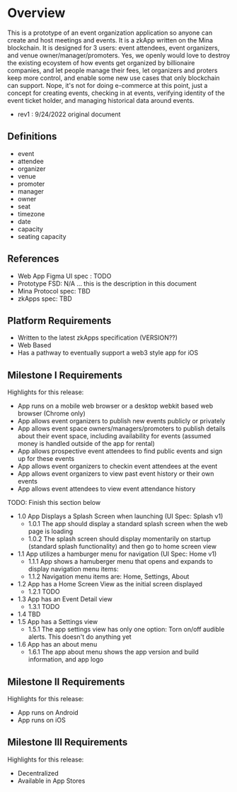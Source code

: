 # Overview

This is a prototype of an event organization application so anyone can create and host meetings and events.  It is a zkApp written on the Mina blockchain.  It is designed for 3 users: event attendees, event organizers, and venue owner/manager/promoters.  Yes, we openly would love to destroy the existing ecoystem of how events get organized by billionaire companies, and let people manage their fees, let organizers and proters keep more control, and enable some new use cases that only blockchain can support.  Nope, it's not for doing e-commerce at this point, just a concept for creating events, checking in at events, verifying identity of the event ticket holder, and managing historical data around events.

- rev1 : 9/24/2022 original document

## Definitions

- event
- attendee
- organizer
- venue
- promoter
- manager
- owner
- seat
- timezone
- date
- capacity
- seating capacity

## References

- Web App Figma UI spec : TODO
- Prototype FSD: N/A ... this is the description in this document
- Mina Protocol spec: TBD
- zkApps spec: TBD
 
## Platform Requirements

- Written to the latest zkApps specification (VERSION??)
- Web Based
- Has a pathway to eventually support a web3 style app for iOS

## Milestone I Requirements  

Highlights for this release:

* App runs on a mobile web browser or a desktop webkit based web browser (Chrome only)
* App allows event organizers to publish new events publicly or privately
* App allows event space owners/managers/promoters to publish details about their event space, including availability for events (assumed money is handled outside of the app for rental)
* App allows prospective event attendees to find public events and sign up for these events
* App allows event organizers to checkin event attendees at the event
* App allows event organizers to view past event history or their own events
* App allows event attendees to view event attendance history


TODO: Finish this section below
- 1.0 App Displays a Splash Screen when launching (UI Spec: Splash v1)
    - 1.0.1 The app should display a standard splash screen when the web page is loading
    - 1.0.2 The splash screen should display momentarily on startup (standard splash functionality) and then go to home screen view
- 1.1 App utilizes a hamburger menu for navigation (UI Spec: Home v1)
    - 1.1.1 App shows a hamuberger menu that opens and expands to display navigation menu items:
    - 1.1.2 Navigation menu items are: Home, Settings, About
- 1.2 App has a Home Screen View as the initial screen displayed
    - 1.2.1 TODO
- 1.3 App has an Event Detail view
    - 1.3.1 TODO
- 1.4 TBD
- 1.5 App has a Settings view
    - 1.5.1 The app settings view has only one option: Torn on/off audible alerts.  This doesn't do anything yet
- 1.6 App has an about menu
    - 1.6.1 The app about menu shows the app version and build information, and app logo





## Milestone II Requirements

Highlights for this release:

* App runs on Android
* App runs on iOS

## Milestone III Requirements

Highlights for this release:

* Decentralized
* Available in App Stores

